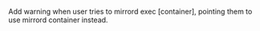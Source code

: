 Add warning when user tries to mirrord exec [container], pointing them to use mirrord container instead.